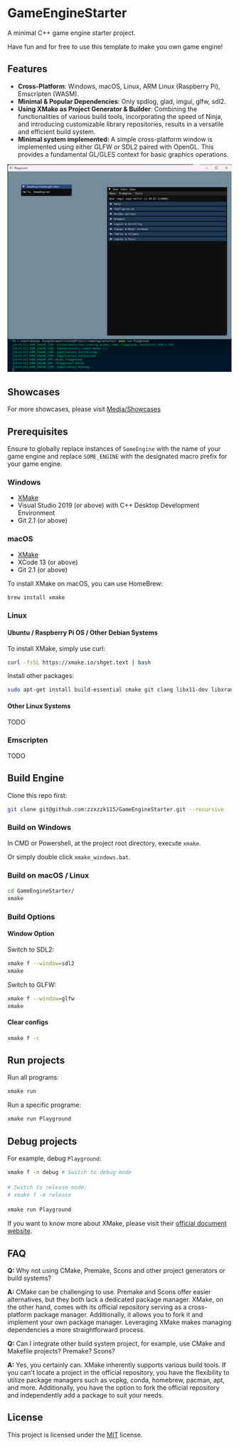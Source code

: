 # GameEngineStarter

A minimal C++ game engine starter project.

Have fun and for free to use this template to make you own game engine!

## Features

- **Cross-Platform**: Windows, macOS, Linux, ARM Linux (Raspberry Pi), Emscripten (WASM).
- **Minimal & Popular Dependencies**: Only spdlog, glad, imgui, glfw, sdl2.
- **Using XMake as Project Generator & Builder**: Combining the functionalities of various build tools, incorporating the speed of Ninja, and introducing customizable library repositories, results in a versatile and efficient build system.
- **Minimal system implemented:** A simple cross-platform window is implemented using either GLFW or SDL2 paired with OpenGL. This provides a fundamental GL/GLES context for basic graphics operations.

![Windows GLFW OpenGL](./Media/Showcases/Windows_GLFW_OpenGL.png)

## Showcases

For more showcases, please visit [Media/Showcases](./Media/Showcases/README.md)

## Prerequisites

Ensure to globally replace instances of `SomeEngine` with the name of your game engine and replace `SOME_ENGINE` with the designated macro prefix for your game engine.

### Windows

- [XMake](https://github.com/xmake-io/xmake)
- Visual Studio 2019 (or above) with C++ Desktop Development Environment
- Git 2.1 (or above)

### macOS

- [XMake](https://github.com/xmake-io/xmake)
- XCode 13 (or above)
- Git 2.1 (or above)

To install XMake on macOS, you can use HomeBrew:

```bash
brew install xmake
```

### Linux

#### Ubuntu / Raspberry Pi OS / Other Debian Systems

To install XMake, simply use curl:

```bash
curl -fsSL https://xmake.io/shget.text | bash
```

Install other packages:

```bash
sudo apt-get install build-essential cmake git clang libx11-dev libxrandr-dev libxrender-dev libglvnd-dev libxinerama-dev libxcursor-dev libxi-dev
```

#### Other Linux Systems

TODO

### Emscripten

TODO

## Build Engine

Clone this repo first:

```bash
git clone git@github.com:zzxzzk115/GameEngineStarter.git --recursive
```

### Build on Windows

In CMD or Powershell, at the project root directory, execute `xmake`.

Or simply double click `xmake_windows.bat`.

### Build on macOS / Linux

```bash
cd GameEngineStarter/
xmake
```

### Build Options

#### Window Option

Switch to SDL2:

```bash
xmake f --window=sdl2
xmake
```

Switch to GLFW:

```bash
xmake f --window=glfw
xmake
```
#### Clear configs

```bash
xmake f -c
```

## Run projects

Run all programs:

```bash
xmake run
```

Run a specific programe:

```bash
xmake run Playground
```

## Debug projects

For example, debug `Playground`:

```bash
xmake f -m debug # Switch to debug mode

# Switch to release mode:
# xmake f -m release

xmake run Playground
```

If you want to know more about XMake, please visit their [official document website](https://xmake.io/).

## FAQ

**Q:** Why not using CMake, Premake, Scons and other project generators or build systems?

**A:** CMake can be challenging to use. Premake and Scons offer easier alternatives, but they both lack a dedicated package manager. XMake, on the other hand, comes with its official repository serving as a cross-platform package manager. Additionally, it allows you to fork it and implement your own package manager. Leveraging XMake makes managing dependencies a more straightforward process.

**Q:** Can I integrate other build system project, for example, use CMake and Makefile projects? Premake? Scons?

**A:** Yes, you certainly can. XMake inherently supports various build tools. If you can't locate a project in the official repository, you have the flexibility to utilize package managers such as vcpkg, conda, homebrew, pacman, apt, and more. Additionally, you have the option to fork the official repository and independently add a package to suit your needs.

## License

This project is licensed under the [MIT](https://github.com/zzxzzk115/GameEngineStarter/blob/master/LICENSE) license.